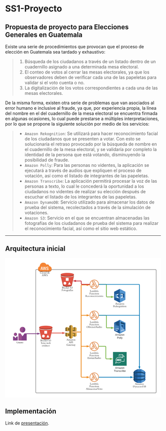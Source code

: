 # SS1-Proyecto
## Propuesta de proyecto para Elecciones Generales en Guatemala

Existe una serie de procedimientos que provocan que el proceso de elección en Guatemala sea tardado y exhaustivo:
>1. Búsqueda de los ciudadanos a través de un listado dentro de un cuadernillo asignado a una determinada mesa electoral.
>2. El conteo de votos al cerrar las mesas electorales, ya que los observadores deben de verificar cada una de las papeletas para validar si el voto cuenta o no.
>3. La digitalización de los votos correspondientes a cada una de las mesas electorales.


De la misma forma, existen otra serie de problemas que van asociados al error humano e inclusive al fraude, ya que, por experiencia propia, la línea del nombre en el del cuadernillo de la mesa electoral se encuentra firmada en algunas ocasiones, lo cual puede prestarse a múltiples interpretaciones, por lo que se propone la siguiente solución por medio de los servicios:
> - `Amazon Rekognition`: Se utilizará para hacer reconocimiento facial de los ciudadanos que se presenten a votar. Con esto se solucionaría el retraso provocado por la búsqueda de nombre en el cuadernillo de la mesa electoral, y se validaría por completo la identidad de la persona que está votando, disminuyendo la posibilidad de fraude.
> - `Amazon Polly`: Para las personas no videntes, la aplicación se ejecutará a través de audios que expliquen el proceso de votación, así como el listado de integrantes de las papeletas.
> - `Amazon Transcribe`: La aplicación permitirá procesar la voz de las personas a texto, lo cual le concederá la oportunidad a los ciudadanos no videntes de realizar su elección después de escuchar el listado de los integrantes de las papeletas.
> - `Amazon DynamoDB`: Servicio utilizado para almacenar los datos de prueba del sistema, recolectados a través de la simulación de votaciones.
> - `Amazon S3`: Servicio en el que se encuentran almacenadas las fotografías de los ciudadanos de prueba del sistema para realizar el reconocimiento facial, así como el sitio web estático.

---

## Arquitectura inicial
![Arquitectura Inicial](https://github.com/KimEd05/SS1-Proyecto/blob/main/Arquitectura%20Inicial.png?raw=true "Arquitectura Inicial")


## Implementación
Link de [presentación](https://www.canva.com/design/DAEM5VEfGiw/6FUVPW6uzSMo3fZ54RBaBA/view?utm_content=DAEM5VEfGiw&utm_campaign=designshare&utm_medium=link&utm_source=sharebutton).
